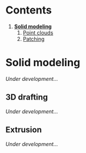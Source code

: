# Contents
1. [**Solid modeling**](#solid-modeling)
    1. [Point clouds](#3d-drafting)
    2. [Patching](#extrusion)

# Solid modeling
*Under development...*

## 3D drafting
*Under development...*

## Extrusion
*Under development...*
